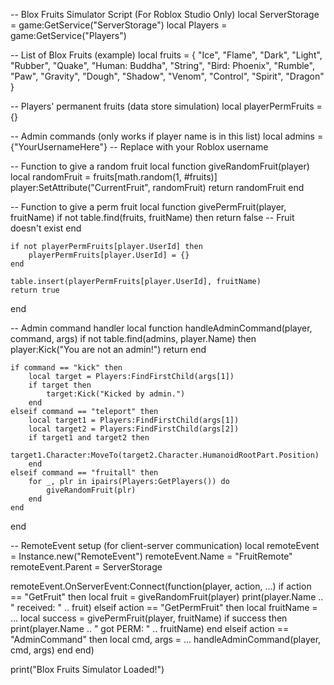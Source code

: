 -- Blox Fruits Simulator Script (For Roblox Studio Only)
local ServerStorage = game:GetService("ServerStorage")
local Players = game:GetService("Players")

-- List of Blox Fruits (example)
local fruits = {
    "Ice", "Flame", "Dark", "Light", "Rubber",
    "Quake", "Human: Buddha", "String", "Bird: Phoenix",
    "Rumble", "Paw", "Gravity", "Dough", "Shadow",
    "Venom", "Control", "Spirit", "Dragon"
}

-- Players' permanent fruits (data store simulation)
local playerPermFruits = {}

-- Admin commands (only works if player name is in this list)
local admins = {"YourUsernameHere"} -- Replace with your Roblox username

-- Function to give a random fruit
local function giveRandomFruit(player)
    local randomFruit = fruits[math.random(1, #fruits)]
    player:SetAttribute("CurrentFruit", randomFruit)
    return randomFruit
end

-- Function to give a perm fruit
local function givePermFruit(player, fruitName)
    if not table.find(fruits, fruitName) then
        return false -- Fruit doesn't exist
    end
    
    if not playerPermFruits[player.UserId] then
        playerPermFruits[player.UserId] = {}
    end
    
    table.insert(playerPermFruits[player.UserId], fruitName)
    return true
end

-- Admin command handler
local function handleAdminCommand(player, command, args)
    if not table.find(admins, player.Name) then
        player:Kick("You are not an admin!")
        return
    end
    
    if command == "kick" then
        local target = Players:FindFirstChild(args[1])
        if target then
            target:Kick("Kicked by admin.")
        end
    elseif command == "teleport" then
        local target1 = Players:FindFirstChild(args[1])
        local target2 = Players:FindFirstChild(args[2])
        if target1 and target2 then
            target1.Character:MoveTo(target2.Character.HumanoidRootPart.Position)
        end
    elseif command == "fruitall" then
        for _, plr in ipairs(Players:GetPlayers()) do
            giveRandomFruit(plr)
        end
    end
end

-- RemoteEvent setup (for client-server communication)
local remoteEvent = Instance.new("RemoteEvent")
remoteEvent.Name = "FruitRemote"
remoteEvent.Parent = ServerStorage

remoteEvent.OnServerEvent:Connect(function(player, action, ...)
    if action == "GetFruit" then
        local fruit = giveRandomFruit(player)
        print(player.Name .. " received: " .. fruit)
    elseif action == "GetPermFruit" then
        local fruitName = ...
        local success = givePermFruit(player, fruitName)
        if success then
            print(player.Name .. " got PERM: " .. fruitName)
        end
    elseif action == "AdminCommand" then
        local cmd, args = ...
        handleAdminCommand(player, cmd, args)
    end
end)

print("Blox Fruits Simulator Loaded!")

